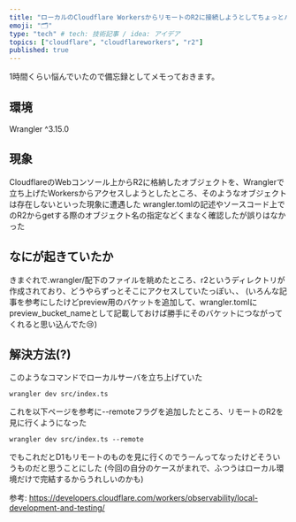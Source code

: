 ```yaml
---
title: "ローカルのCloudflare WorkersからリモートのR2に接続しようとしてちょっとハマった"
emoji: "🗂"
type: "tech" # tech: 技術記事 / idea: アイデア
topics: ["cloudflare", "cloudflareworkers", "r2"]
published: true
---
```


1時間くらい悩んでいたので備忘録としてメモっておきます。

## 環境
Wrangler ^3.15.0

## 現象
CloudflareのWebコンソール上からR2に格納したオブジェクトを、Wranglerで立ち上げたWorkersからアクセスしようとしたところ、そのようなオブジェクトは存在しないといった現象に遭遇した
wrangler.tomlの記述やソースコード上でのR2からgetする際のオブジェクト名の指定などくまなく確認したが誤りはなかった

## なにが起きていたか
きまぐれで.wrangler/配下のファイルを眺めたところ、r2というディレクトリが作成されており、どうやらずっとそこにアクセスしていたっぽい、、
(いろんな記事を参考にしたけどpreview用のバケットを追加して、wrangler.tomlにpreview_bucket_nameとして記載しておけば勝手にそのバケットにつながってくれると思い込んでた😢)

## 解決方法(?)
このようなコマンドでローカルサーバを立ち上げていた
```
wrangler dev src/index.ts
```

これを以下ページを参考に--remoteフラグを追加したところ、リモートのR2を見に行くようになった
```
wrangler dev src/index.ts --remote
```

でもこれだとD1もリモートのものを見に行くのでうーんってなったけどそういうものだと思うことにした
(今回の自分のケースがまれで、ふつうはローカル環境だけで完結するからうれしいのかも)

参考: https://developers.cloudflare.com/workers/observability/local-development-and-testing/
